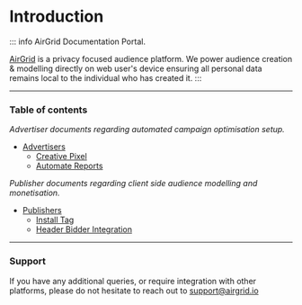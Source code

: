 # Introduction

::: info AirGrid Documentation Portal.

[AirGrid](https://airgrid.io) is a privacy focused audience platform. We power audience creation & modelling directly on web user's device ensuring all personal data remains local to the individual who has created it.
:::

---

### Table of contents

_Advertiser documents regarding automated campaign optimisation setup._

- [Advertisers](/advertisers)
  - [Creative Pixel](advertisers/#creative-pixel)
  - [Automate Reports](advertisers/#automate-reports)

_Publisher documents regarding client side audience modelling and monetisation._

- [Publishers](/publishers)
  - [Install Tag](publishers/#install-tag)
  - [Header Bidder Integration](publishers/#header-bidder-integration)

---

### Support
If you have any additional queries, or require integration with other platforms, please do not hesitate to reach out to [support@airgrid.io](mailto:support@airgrid.io)

